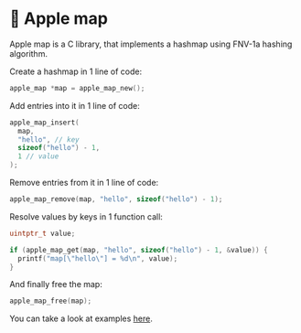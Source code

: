 # 🍎 Apple map

Apple map is a C library, that implements a hashmap using FNV-1a hashing algorithm.

Create a hashmap in 1 line of code:

```c
apple_map *map = apple_map_new();
```

Add entries into it in 1 line of code:

```c
apple_map_insert(
  map,
  "hello", // key
  sizeof("hello") - 1,
  1 // value
);
```

Remove entries from it in 1 line of code:

```c
apple_map_remove(map, "hello", sizeof("hello") - 1);
```

Resolve values by keys in 1 function call:

```c
uintptr_t value;

if (apple_map_get(map, "hello", sizeof("hello") - 1, &value)) {
  printf("map[\"hello\"] = %d\n", value);
}
```

And finally free the map:

```c
apple_map_free(map);
```

You can take a look at examples [here](https://github.com/abs0luty/apple_map/tree/main/examples).
